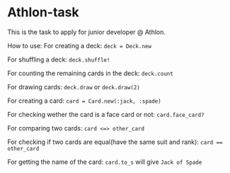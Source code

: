 Athlon-task
===========

This is the task to apply for junior developer @ Athlon.

How to use:
  For creating a deck:
    `deck = Deck.new`

  For shuffling a deck:
    `deck.shuffle!` 

  For counting the remaining cards in the deck:
    `deck.count`

  For drawing cards:
    `deck.draw` or `deck.draw(2)`

  For creating a card:
    `card = Card.new(:jack, :spade)`

  For checking wether the card is a face card or not:
    `card.face_card?`

  For comparing two cards:
  	`card <=> other_card`

  For checking if two cards are equal(have the same suit and rank):
  	`card == other_card`

  For getting the name of the card:
  	`card.to_s` will give `Jack of Spade`